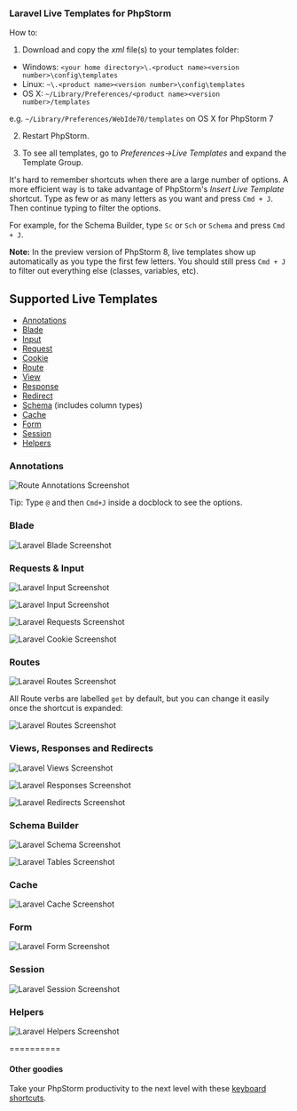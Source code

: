 ### Laravel Live Templates for PhpStorm ###

How to:

1) Download and copy the *xml* file(s) to your templates folder:

* Windows: `<your home directory>\.<product name><version number>\config\templates`
* Linux: `~\.<product name><version number>\config\templates`
* OS X: `~/Library/Preferences/<product name><version number>/templates`

e.g. `~/Library/Preferences/WebIde70/templates` on OS X for PhpStorm 7


2) Restart PhpStorm.

3) To see all templates, go to *Preferences->Live Templates* and expand the Template Group.


It's hard to remember shortcuts when there are a large number of options. A more efficient way is to take advantage of PhpStorm's *Insert Live Template* shortcut. Type as few or as many letters as you want and press `Cmd + J`. Then continue typing to filter the options.

For example, for the Schema Builder, type `Sc` or `Sch` or `Schema` and press `Cmd + J`. 

**Note:** In the preview version of PhpStorm 8, live templates show up automatically as you type the first few letters. You should still press `Cmd + J` to filter out everything else (classes, variables, etc).

## Supported Live Templates ##

- [Annotations](#annotations)
- [Blade](#blade)
- [Input](#requests--input)
- [Request](#requests--input)
- [Cookie](#requests--input)
- [Route](#routes)
- [View](#views-responses-and-redirects)
- [Response](#views-responses-and-redirects)
- [Redirect](#views-responses-and-redirects)
- [Schema](#schema-builder) (includes column types)
- [Cache](#cache)
- [Form](#form)
- [Session](#session)
- [Helpers](#helpers)

### Annotations ###

![Route Annotations Screenshot](https://raw.githubusercontent.com/koomai/phpstorm-laravel-live-templates/develop/images/annotations.png)

Tip: Type `@` and then `Cmd+J` inside a docblock to see the options.

### Blade ###

![Laravel Blade Screenshot](https://raw.github.com/koomai/phpstorm-laravel-live-templates/master/images/laravel-blade-screenshot.png)

### Requests & Input ###
![Laravel Input Screenshot](https://raw.github.com/koomai/phpstorm-laravel-live-templates/master/images/input-demo.png)

![Laravel Input Screenshot](https://raw.github.com/koomai/phpstorm-laravel-live-templates/master/images/input-file-demo.png)

![Laravel Requests Screenshot](https://raw.github.com/koomai/phpstorm-laravel-live-templates/master/images/request-demo.png)

![Laravel Cookie Screenshot](https://raw.github.com/koomai/phpstorm-laravel-live-templates/master/images/cookie-demo.png)

### Routes ###

![Laravel Routes Screenshot](https://raw.github.com/koomai/phpstorm-laravel-live-templates/master/images/routes-demo.png)

All Route verbs are labelled `get` by default, but you can change it easily once the shortcut is expanded:

![Laravel Routes Screenshot](https://raw.github.com/koomai/phpstorm-laravel-live-templates/master/images/routes-enum-demo.png)

### Views, Responses and Redirects ###

![Laravel Views Screenshot](https://raw.github.com/koomai/phpstorm-laravel-live-templates/master/images/view-demo.png)

![Laravel Responses Screenshot](https://raw.github.com/koomai/phpstorm-laravel-live-templates/master/images/response-demo.png)

![Laravel Redirects Screenshot](https://raw.github.com/koomai/phpstorm-laravel-live-templates/master/images/redirect-demo.png)

### Schema Builder ###

![Laravel Schema Screenshot](https://raw.github.com/koomai/phpstorm-laravel-live-templates/master/images/schema-demo.png)

![Laravel Tables Screenshot](https://raw.github.com/koomai/phpstorm-laravel-live-templates/master/images/table-demo.png)

### Cache ###

![Laravel Cache Screenshot](https://raw.github.com/koomai/phpstorm-laravel-live-templates/master/images/cache-demo.png)

### Form ###

![Laravel Form Screenshot](https://raw.github.com/koomai/phpstorm-laravel-live-templates/master/images/form-demo.png)

### Session ###

![Laravel Session Screenshot](https://raw.github.com/koomai/phpstorm-laravel-live-templates/master/images/session-demo.png)

### Helpers ###

![Laravel Helpers Screenshot](https://raw.github.com/koomai/phpstorm-laravel-live-templates/master/images/helpers-demo.png)

==========
#### Other goodies ####
Take your PhpStorm productivity to the next level with these [keyboard shortcuts](https://gist.github.com/koomai/9340189).
